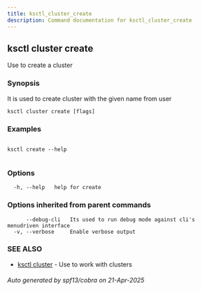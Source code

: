 ```yaml
---
title: ksctl_cluster_create
description: Command documentation for ksctl_cluster_create
---
```


## ksctl cluster create

Use to create a cluster

### Synopsis

It is used to create cluster with the given name from user

```
ksctl cluster create [flags]
```

### Examples

```

ksctl create --help
		
```

### Options

```
  -h, --help   help for create
```

### Options inherited from parent commands

```
      --debug-cli   Its used to run debug mode against cli's menudriven interface
  -v, --verbose     Enable verbose output
```

### SEE ALSO

* [ksctl cluster](ksctl_cluster.md)	 - Use to work with clusters

###### Auto generated by spf13/cobra on 21-Apr-2025
